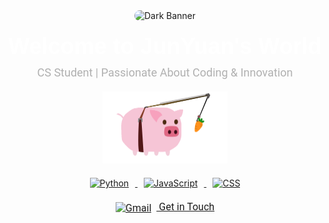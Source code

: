 <div align="center">

<!-- Dark Banner -->
<img src="https://github.com/43903687/43903687/blob/main/dark-banner.png?raw=true" alt="Dark Banner" width="1200" height="150" style="border-radius: 10px;"/>

<!-- Title -->
<h1 style="font-family: 'Montserrat', sans-serif; color: #ffffff; font-size: 36px; margin: 20px 0 10px;">
  Welcome to JunYuan's World
</h1>

<!-- Subtitle -->
<p style="font-family: 'Roboto', sans-serif; color: #b0b0b0; font-size: 18px; margin: 0 0 20px;">
  CS Student | Passionate About Coding & Innovation
</p>

<!-- Load.gif -->
<img src="https://github.com/43903687/43903687/blob/main/load.gif?raw=true" alt="Cute Pig" width="200"/>

<!-- Skills Icons -->
<div style="margin: 20px 0;">
  <a href="https://www.python.org" target="_blank">
    <img src="https://cdn.jsdelivr.net/npm/simple-icons@latest/icons/python.svg" alt="Python" width="40" style="margin: 0 10px;"/>
  </a>
  <a href="https://developer.mozilla.org/en-US/docs/Web/JavaScript" target="_blank">
    <img src="https://cdn.jsdelivr.net/npm/simple-icons@latest/icons/javascript.svg" alt="JavaScript" width="40" style="margin: 0 10px;"/>
  </a>
  <a href="https://www.w3.org/Style/CSS/" target="_blank">
    <img src="https://cdn.jsdelivr.net/npm/simple-icons@latest/icons/css3.svg" alt="CSS" width="40" style="margin: 0 10px;"/>
  </a>
</div>

<!-- Contact -->
<p style="font-family: 'Roboto', sans-serif; color: #b0b0b0; font-size: 16px; margin: 20px 0 0;">
  <a href="mailto:your.email@example.com" target="_blank">
    <img src="https://cdn.jsdelivr.net/npm/simple-icons@latest/icons/gmail.svg" alt="Gmail" width="30" style="vertical-align: middle; margin-right: 8px;"/>
    Get in Touch
  </a>
</p>

</div>

<!-- Google Fonts -->
<link href="https://fonts.googleapis.com/css2?family=Montserrat:wght@700&family=Roboto:wght@400&display=swap" rel="stylesheet">
